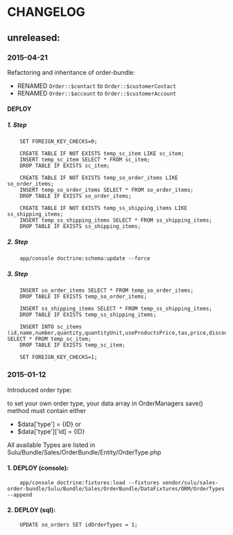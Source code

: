 # CHANGELOG

## unreleased:

### 2015-04-21

Refactoring and inheritance of order-bundle:

* RENAMED `Order::$contact` to `Order::$customerContact`
* RENAMED `Order::$account` to `Order::$customerAccount`

#### DEPLOY

##### 1. Step

```{sql}
    SET FOREIGN_KEY_CHECKS=0;
    
    CREATE TABLE IF NOT EXISTS temp_sc_item LIKE sc_item;
    INSERT temp_sc_item SELECT * FROM sc_item;
    DROP TABLE IF EXISTS sc_item;
    
    CREATE TABLE IF NOT EXISTS temp_so_order_items LIKE so_order_items;
    INSERT temp_so_order_items SELECT * FROM so_order_items;
    DROP TABLE IF EXISTS so_order_items;
    
    CREATE TABLE IF NOT EXISTS temp_ss_shipping_items LIKE ss_shipping_items;
    INSERT temp_ss_shipping_items SELECT * FROM ss_shipping_items;
    DROP TABLE IF EXISTS ss_shipping_items;
```

##### 2. Step

```
    app/console doctrine:schema:update --force
```

##### 3. Step

```{sql}
    INSERT so_order_items SELECT * FROM temp_so_order_items;
    DROP TABLE IF EXISTS temp_so_order_items;

    INSERT ss_shipping_items SELECT * FROM temp_ss_shipping_items;
    DROP TABLE IF EXISTS temp_ss_shipping_items;

    INSERT INTO sc_items (id,name,number,quantity,quantityUnit,useProductsPrice,tax,price,discount,description,weight,width,height,length,supplierName,created,changed,bitmaskStatus,totalNetPrice,idAccountsSupplier,idProducts,idUsersChanger,idUsersCreator,idOrderAddressesDelivery) SELECT * FROM temp_sc_item;
    DROP TABLE IF EXISTS temp_sc_item;

    SET FOREIGN_KEY_CHECKS=1;
```

### 2015-01-12

Introduced order type:

to set your own order type, your data array in OrderManagers save() method must contain either

* $data['type'] = {ID}
    or
* $data['type']['id] = {ID}

All available Types are listed in Sulu/Bundle/Sales/OrderBundle/Entity/OrderType.php

#### 1. DEPLOY (console):
```
    app/console doctrine:fixtures:load --fixtures vendor/sulu/sales-order-bundle/Sulu/Bundle/Sales/OrderBundle/DataFixtures/ORM/OrderTypes --append
```
#### 2. DEPLOY (sql):
```
    UPDATE so_orders SET idOrderTypes = 1;
```
